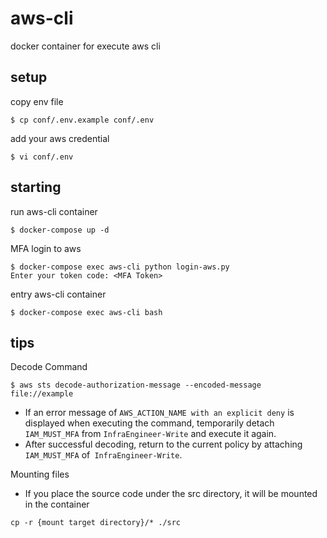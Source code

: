 # aws-cli

docker container for execute aws cli

## setup
copy env file
```
$ cp conf/.env.example conf/.env
```
add your aws credential
```
$ vi conf/.env
```

## starting
run aws-cli container
```
$ docker-compose up -d
```
MFA login to aws
```
$ docker-compose exec aws-cli python login-aws.py
Enter your token code: <MFA Token>
```
entry aws-cli container
```
$ docker-compose exec aws-cli bash
```

## tips
Decode Command
```
$ aws sts decode-authorization-message --encoded-message file://example
```
- If an error message of `AWS_ACTION_NAME with an explicit deny` is displayed when executing the command, temporarily detach `IAM_MUST_MFA` from `InfraEngineer-Write` and execute it again.
- After successful decoding, return to the current policy by attaching `IAM_MUST_MFA` of` InfraEngineer-Write`.

Mounting files
* If you place the source code under the src directory, it will be mounted in the container
```
cp -r {mount target directory}/* ./src
```